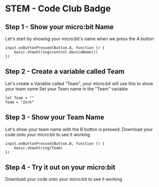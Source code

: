 # STEM - Code Club Badge

## Step 1 - Show your micro:bit Name
Let's start by showing your micro:bit's name when we press the A button
```blocks
input.onButtonPressed(Button.A, function () {
    basic.showString(control.deviceName())
})
```

## Step 2 - Create a variable called Team
Let's create a Variable called "Team", your micro:bit will use this to show your team name
Set your Team name in the "Team" variable 
```blocks
let Team = ""
Team = "Zork"
```
## Step 3 - Show your Team Name
Let's show your team name with the B button is pressed. Download your code onto your micro:bit to see it working
```blocks
input.onButtonPressed(Button.B, function () {
    basic.showString(Team)
})
```
## Step 4 - Try it out on your micro:bit
Download your code onto your micro:bit to see it working

